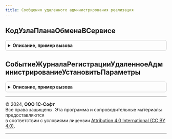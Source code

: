 ```yaml
---
title: Сообщения удаленного администрирования реализация
---
```



## КодУзлаПланаОбменаВСервисе
<details style="margin: 1em 0; padding: 0.5em; border: 1px solid #ccc; border-radius: 6px;">

<summary style="font-weight: bold; cursor: pointer;">Описание, пример вызова</summary>

```bsl

// Генерирует код узла плана обмена для заданной области данных.
// @skip-warning ПустойМетод - особенность реализации.
//
// Параметры:
//   НомерОбласти - Число - Значение разделителя.
//
// Возвращаемое значение:
//   Строка - Код узла плана обмена для заданной области.
//
Функция КодУзлаПланаОбменаВСервисе(Знач НомерОбласти) Экспорт
```

Пример вызова
```bsl
Результат = СообщенияУдаленногоАдминистрированияРеализация.КодУзлаПланаОбменаВСервисе(НомерОбласти) 
```
</details>

## СобытиеЖурналаРегистрацииУдаленноеАдминистрированиеУстановитьПараметры
<details style="margin: 1em 0; padding: 0.5em; border: 1px solid #ccc; border-radius: 6px;">

<summary style="font-weight: bold; cursor: pointer;">Описание, пример вызова</summary>

```bsl

// @skip-warning ПустойМетод - особенность реализации.
//
// Возвращаемое значение:
//	Строка - наименование события.
//
Функция СобытиеЖурналаРегистрацииУдаленноеАдминистрированиеУстановитьПараметры() Экспорт
```

Пример вызова
```bsl
Результат = СообщенияУдаленногоАдминистрированияРеализация.СобытиеЖурналаРегистрацииУдаленноеАдминистрированиеУстановитьПараметры() 
```
</details>

---

© 2024, **ООО 1С-Софт**  
Все права защищены. Эта программа и сопроводительные материалы предоставляются  
в соответствии с условиями лицензии [Attribution 4.0 International (CC BY 4.0)](https://creativecommons.org/licenses/by/4.0/legalcode).

---
